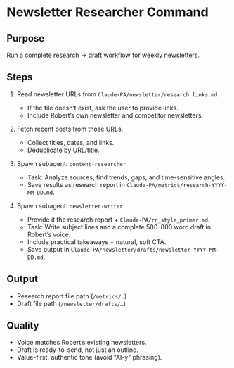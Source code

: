 # Newsletter Researcher Command

## Purpose
Run a complete research → draft workflow for weekly newsletters.

## Steps
1. Read newsletter URLs from `Claude-PA/newsletter/research links.md`  
   - If the file doesn’t exist, ask the user to provide links.  
   - Include Robert’s own newsletter and competitor newsletters.

2. Fetch recent posts from those URLs.  
   - Collect titles, dates, and links.  
   - Deduplicate by URL/title.  

3. Spawn subagent: `content-researcher`  
   - Task: Analyze sources, find trends, gaps, and time-sensitive angles.  
   - Save results as research report in `Claude-PA/metrics/research-YYYY-MM-DD.md`.

4. Spawn subagent: `newsletter-writer`  
   - Provide it the research report + `Claude-PA/rr_style_primer.md`.  
   - Task: Write subject lines and a complete 500–800 word draft in Robert’s voice.  
   - Include practical takeaways + natural, soft CTA.  
   - Save output in `Claude-PA/newsletter/drafts/newsletter-YYYY-MM-DD.md`.

## Output
- Research report file path (`/metrics/…`)  
- Draft file path (`/newsletter/drafts/…`)  

## Quality
- Voice matches Robert’s existing newsletters.  
- Draft is ready-to-send, not just an outline.  
- Value-first, authentic tone (avoid “AI-y” phrasing).  